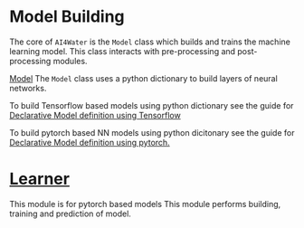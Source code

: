 # Model Building
The core of `AI4Water` is the `Model` class which builds and trains the machine learning model. 
This class interacts with pre-processing and post-processing modules. 

[Model](model.md)
The `Model` class uses a python dictionary to build layers of neural networks.

To build Tensorflow based models using python dictionary see the guide 
for [Declarative Model definition using Tensorflow](build_dl_models.md)

To build pytorch based NN models using python dicitonary see the guide 
for [Declarative Model definition using pytorch.](declarative_torch.md)

# [Learner](pt_learner.md)
This module is for pytorch based models
This module performs building, training and prediction of model.
